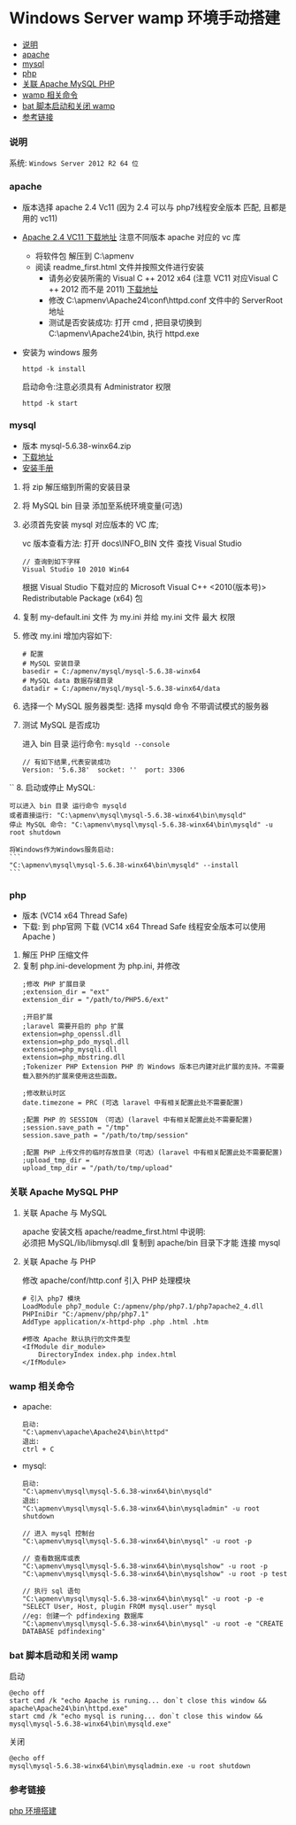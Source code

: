 # Windows Server wamp 环境手动搭建

<!-- MarkdownTOC -->

- [说明](#%E8%AF%B4%E6%98%8E)
- [apache](#apache)
- [mysql](#mysql)
- [php](#php)
- [关联 Apache MySQL PHP](#%E5%85%B3%E8%81%94-apache-mysql-php)
- [wamp 相关命令](#wamp-%E7%9B%B8%E5%85%B3%E5%91%BD%E4%BB%A4)
- [bat 脚本启动和关闭 wamp](#bat-%E8%84%9A%E6%9C%AC%E5%90%AF%E5%8A%A8%E5%92%8C%E5%85%B3%E9%97%AD-wamp)
- [参考链接](#%E5%8F%82%E8%80%83%E9%93%BE%E6%8E%A5)

<!-- /MarkdownTOC -->

<a id="%E8%AF%B4%E6%98%8E"></a>
### 说明
系统: `Windows Server 2012 R2 64 位`

<a id="apache"></a>
### apache
-   版本选择 apache 2.4 Vc11 (因为 2.4 可以与 php7线程安全版本 匹配, 且都是用的 vc11)
-   [Apache 2.4 VC11 下载地址](https://www.apachehaus.com/cgi-bin/download.plx#APACHE24VC11) 注意不同版本 apache 对应的 vc 库 
    -   将软件包 解压到 C:\apmenv  
    -   阅读 readme_first.html 文件并按照文件进行安装
        -   请务必安装所需的 Visual C ++ 2012 x64 (注意 VC11 对应Visual C ++ 2012 而不是 2011) [下载地址](https://www.microsoft.com/en-us/download/details.aspx?id=30679)
        -   修改 C:\apmenv\Apache24\conf\httpd.conf 文件中的 ServerRoot 地址
        -   测试是否安装成功: 打开 cmd , 把目录切换到 C:\apmenv\Apache24\bin, 执行 httpd.exe

-   安装为 windows 服务
    ```
    httpd -k install
    ```
    启动命令:注意必须具有 Administrator 权限
    ```
    httpd -k start
    ```

<a id="mysql"></a>
### mysql
-   版本  mysql-5.6.38-winx64.zip
-   [下载地址](https://dev.mysql.com/downloads/file/?id=473130)
-   [安装手册](https://dev.mysql.com/doc/refman/5.6/en/windows-install-archive.html)

1.  将 zip 解压缩到所需的安装目录
2.  将 MySQL bin 目录 添加至系统环境变量(可选)

3.  必须首先安装 mysql 对应版本的 VC 库;

    vc 版本查看方法: 打开 docs\INFO_BIN 文件 查找 Visual Studio  
    ```
    // 查询到如下字样
    Visual Studio 10 2010 Win64
    ```
    根据 Visual Studio 下载对应的 Microsoft Visual C++ <2010(版本号)> Redistributable Package (x64) 包

4.  复制 my-default.ini 文件 为 my.ini 并给 my.ini 文件 最大 权限

5.  修改 my.ini 增加内容如下:
    ```
    # 配置
    # MySQL 安装目录
    basedir = C:/apmenv/mysql/mysql-5.6.38-winx64
    # MySQL data 数据存储目录
    datadir = C:/apmenv/mysql/mysql-5.6.38-winx64/data
    ```

6.  选择一个 MySQL 服务器类型: 选择 mysqld 命令 不带调试模式的服务器

7.  测试 MySQL 是否成功

    进入 bin 目录 运行命令: `mysqld --console`
    ```
    // 有如下结果,代表安装成功
    Version: '5.6.38'  socket: ''  port: 3306
    ```
``
8.  启动或停止 MySQL:

    可以进入 bin 目录 运行命令 mysqld  
    或者直接运行: "C:\apmenv\mysql\mysql-5.6.38-winx64\bin\mysqld"  
    停止 MySQL 命令: "C:\apmenv\mysql\mysql-5.6.38-winx64\bin\mysqld" -u root shutdown

    将Windows作为Windows服务启动:
    ```
    "C:\apmenv\mysql\mysql-5.6.38-winx64\bin\mysqld" --install
    ```

<a id="php"></a>
### php
-   版本 (VC14 x64 Thread Safe)
-   下载: 到 php官网 下载 (VC14 x64 Thread Safe 线程安全版本可以使用 Apache )

1.  解压 PHP 压缩文件
2.  复制 php.ini-development 为 php.ini, 并修改
    ```
    ;修改 PHP 扩展目录
    ;extension_dir = "ext"
    extension_dir = "/path/to/PHP5.6/ext"

    ;开启扩展
    ;laravel 需要开启的 php 扩展
    extension=php_openssl.dll
    extension=php_pdo_mysql.dll
    extension=php_mysqli.dll
    extension=php_mbstring.dll
    ;Tokenizer PHP Extension PHP 的 Windows 版本已内建对此扩展的支持。不需要载入额外的扩展来使用这些函数。

    ;修改默认时区
    date.timezone = PRC (可选 laravel 中有相关配置此处不需要配置)

    ;配置 PHP 的 SESSION （可选）(laravel 中有相关配置此处不需要配置)
    ;session.save_path = "/tmp"
    session.save_path = "/path/to/tmp/session"

    ;配置 PHP 上传文件的临时存放目录（可选）(laravel 中有相关配置此处不需要配置)
    ;upload_tmp_dir =
    upload_tmp_dir = "/path/to/tmp/upload"
    ```

<a id="%E5%85%B3%E8%81%94-apache-mysql-php"></a>
### 关联 Apache MySQL PHP

1.  关联 Apache 与 MySQL

    apache 安装文档 apache/readme_first.html 中说明:  
    必须把 MySQL/lib/libmysql.dll 复制到 apache/bin 目录下才能 连接 mysql

2.  关联 Apache 与 PHP 

    修改 apache/conf/http.conf 引入 PHP 处理模块
    ```
    # 引入 php7 模块
    LoadModule php7_module C:/apmenv/php/php7.1/php7apache2_4.dll
    PHPIniDir "C:/apmenv/php/php7.1"
    AddType application/x-httpd-php .php .html .htm

    #修改 Apache 默认执行的文件类型
    <IfModule dir_module>
        DirectoryIndex index.php index.html
    </IfModule>
    ```

<a id="wamp-%E7%9B%B8%E5%85%B3%E5%91%BD%E4%BB%A4"></a>
### wamp 相关命令
-   apache:
    ```
    启动:
    "C:\apmenv\apache\Apache24\bin\httpd"
    退出:
    ctrl + C
    ```


-   mysql:
    ```
    启动:
    "C:\apmenv\mysql\mysql-5.6.38-winx64\bin\mysqld"
    退出:
    "C:\apmenv\mysql\mysql-5.6.38-winx64\bin\mysqladmin" -u root shutdown

    // 进入 mysql 控制台
    "C:\apmenv\mysql\mysql-5.6.38-winx64\bin\mysql" -u root -p

    // 查看数据库或表
    "C:\apmenv\mysql\mysql-5.6.38-winx64\bin\mysqlshow" -u root -p
    "C:\apmenv\mysql\mysql-5.6.38-winx64\bin\mysqlshow" -u root -p test

    // 执行 sql 语句
    "C:\apmenv\mysql\mysql-5.6.38-winx64\bin\mysql" -u root -p -e "SELECT User, Host, plugin FROM mysql.user" mysql
    //eg: 创建一个 pdfindexing 数据库
    "C:\apmenv\mysql\mysql-5.6.38-winx64\bin\mysql" -u root -e "CREATE DATABASE pdfindexing"
    ```

<a id="bat-%E8%84%9A%E6%9C%AC%E5%90%AF%E5%8A%A8%E5%92%8C%E5%85%B3%E9%97%AD-wamp"></a>
### bat 脚本启动和关闭 wamp
启动
```
@echo off
start cmd /k "echo Apache is runing... don`t close this window && apache\Apache24\bin\httpd.exe"
start cmd /k "echo mysql is runing... don`t close this window && mysql\mysql-5.6.38-winx64\bin\mysqld.exe"
```
关闭
```
@echo off
mysql\mysql-5.6.38-winx64\bin\mysqladmin.exe -u root shutdown
```

<a id="%E5%8F%82%E8%80%83%E9%93%BE%E6%8E%A5"></a>
### 参考链接
[php 环境搭建](https://segmentfault.com/a/1190000004537925)
